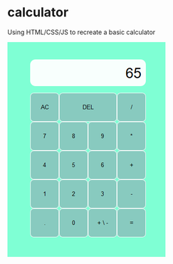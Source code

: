 # calculator
Using HTML/CSS/JS to recreate a basic calculator

![calculator](https://github.com/dou10/calculator/blob/master/calculator.PNG)
